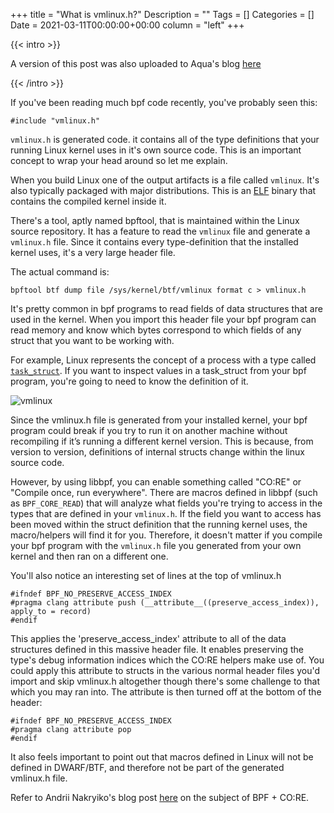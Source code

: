 +++
title = "What is vmlinux.h?"
Description = ""
Tags = []
Categories = []
Date = 2021-03-11T00:00:00+00:00
column = "left"
+++

{{< intro >}}

A version of this post was also uploaded to Aqua's blog <a href="https://blog.aquasec.com/vmlinux.h-ebpf-programs">here</a>

{{< /intro >}}


If you've been reading much bpf code recently, you've probably seen this:

```
#include "vmlinux.h"
```

`vmlinux.h` is generated code. it contains all of the type definitions that your running Linux kernel uses in it's own source code. This is an important concept to wrap your head around so let me explain.

When you build Linux one of the output artifacts is a file called `vmlinux`. It's also typically packaged with major distributions. This is an [ELF](https://en.wikipedia.org/wiki/Executable_and_Linkable_Format) binary that contains the compiled kernel inside it.

There's a tool, aptly named bpftool, that is maintained within the Linux source repository. It has a feature to read the `vmlinux` file and generate a `vmlinux.h` file. Since it contains every type-definition that the installed kernel uses, it's a very large header file.

The actual command is:

`bpftool btf dump file /sys/kernel/btf/vmlinux format c > vmlinux.h`

It's pretty common in bpf programs to read fields of data structures that are used in the kernel. When you import this header file your bpf program can read memory and know which bytes correspond to which fields of any struct that you want to be working with.

For example, Linux represents the concept of a process with a type called [`task_struct`](https://elixir.bootlin.com/linux/latest/source/include/linux/sched.h#L649). If you want to inspect values in a task_struct from your bpf program, you're going to need to know the definition of it.

![vmlinux](/libbpf/vmlinux.png)

Since the vmlinux.h file is generated from your installed kernel, your bpf program could break if you try to run it on another machine without recompiling if it’s running a different kernel version. This is because, from version to version, definitions of internal structs change within the linux source code.

However, by using libbpf, you can enable something called "CO:RE" or "Compile once, run everywhere". There are macros defined in libbpf (such as `BPF_CORE_READ`) that will analyze what fields you're trying to access in the types that are defined in your `vmlinux.h`. If the field you want to access has been moved within the struct definition that the running kernel uses, the macro/helpers will find it for you. Therefore, it doesn't matter if you compile your bpf program with the `vmlinux.h` file you generated from your own kernel and then ran on a different one. 

You'll also notice an interesting set of lines at the top of vmlinux.h

```
#ifndef BPF_NO_PRESERVE_ACCESS_INDEX
#pragma clang attribute push (__attribute__((preserve_access_index)), apply_to = record)
#endif
```

This applies the 'preserve_access_index' attribute to all of the data structures defined in this massive header file. It enables preserving the type's debug information indices which the CO:RE helpers make use of. You could apply this attribute to structs in the various normal header files you'd import and skip vmlinux.h altogether though there's some challenge to that which you may ran into. The attribute is then turned off at the bottom of the header:

```
#ifndef BPF_NO_PRESERVE_ACCESS_INDEX
#pragma clang attribute pop
#endif
```

It also feels important to point out that macros defined in Linux will not be defined in DWARF/BTF, and therefore not be part of the generated vmlinux.h file.

Refer to Andrii Nakryiko's blog post [here](https://nakryiko.com/posts/bpf-portability-and-co-re/) on the subject of BPF + CO:RE.